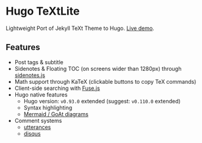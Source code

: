 Hugo TeXtLite
=============

Lightweight Port of Jekyll TeXt Theme to Hugo. 
[Live demo](https://textlite.netlify.app/demo).

## Features

- Post tags & subtitle
- Sidenotes & Floating TOC (on screens wider than 1280px) through
  [sidenotes.js](https://yihui.org/en/2023/10/html-article/)
- Math support through KaTeX (clickable buttons to copy TeX commands)
- Client-side searching with [Fuse.js](https://www.fusejs.io)
- Hugo native features
  - Hugo version: `v0.93.0` extended (suggest: `v0.110.0` extended)
  - Syntax highlighting
  - [Mermaid / GoAt diagrams](https://gohugo.io/content-management/diagrams/)
- Comment systems
  - [utterances](https://utteranc.es)
  - [disqus](https://disqus.com)
